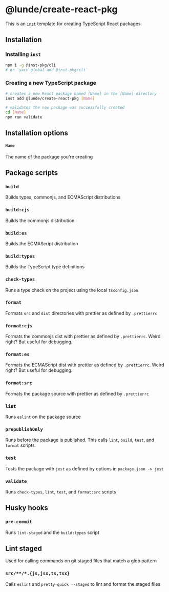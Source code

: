 # @lunde/create-react-pkg
This is an [`inst`](https://github.com/jaredLunde/inst-pkg) template for creating
TypeScript React packages.

## Installation
### Installing `inst`
```bash
npm i -g @inst-pkg/cli
# or `yarn global add @inst-pkg/cli`
```

### Creating a new TypeScript package
```bash
# creates a new React package named [Name] in the [Name] directory
inst add @lunde/create-react-pkg [Name]

# validates the new package was successfully created
cd [Name]
npm run validate
```

## Installation options
#### `Name`
The name of the package you're creating

## Package scripts
### `build`
Builds types, commonjs, and ECMAScript distributions

### `build:cjs`
Builds the commonjs distribution

### `build:es`
Builds the ECMAScript distribution

### `build:types`
Builds the TypeScript type definitions

### `check-types`
Runs a type check on the project using the local `tsconfig.json`

### `format`
Formats `src` and `dist` directories with prettier as defined by `.prettierrc`

### `format:cjs`
Formats the commonjs dist with prettier as defined by `.prettierrc`. Weird right? But useful
for debugging.

### `format:es`
Formats the ECMAScript dist with prettier as defined by `.prettierrc`. Weird right? But useful
for debugging.

### `format:src`
Formats the package source with prettier as defined by `.prettierrc`

### `lint`
Runs `eslint` on the package source

### `prepublishOnly`
Runs before the package is published. This calls `lint`, `build`, `test`, and `format` scripts

### `test`
Tests the package with `jest` as defined by options in `package.json -> jest`

### `validate`
Runs `check-types`, `lint`, `test`, and `format:src` scripts

## Husky hooks
### `pre-commit`
Runs `lint-staged` and the `build:types` script

## Lint staged
Used for calling commands on git staged files that match a glob pattern
### `src/**/*.{js,jsx,ts,tsx}`
Calls `eslint` and `pretty-quick --staged` to lint and format the staged files